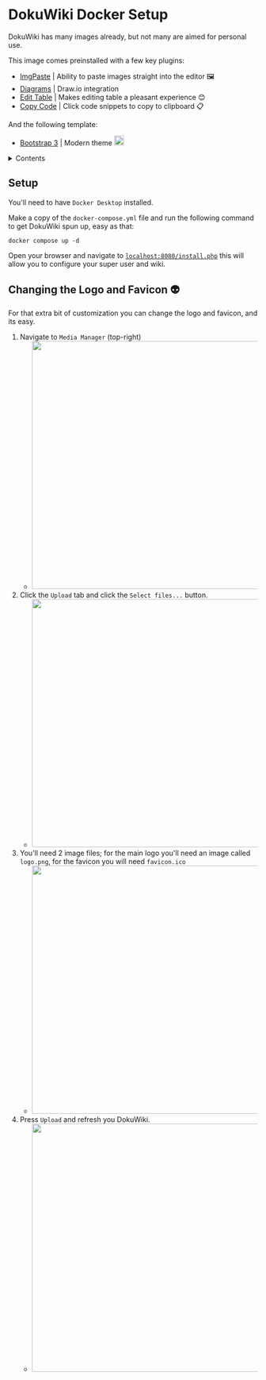 # DokuWiki Docker Setup

DokuWiki has many images already, but not many are aimed for personal use.

This image comes preinstalled with a few key plugins:

- [ImgPaste](https://www.dokuwiki.org/plugin:imgpaste) | Ability to paste images straight into the editor 🖼️
- [Diagrams](https://www.dokuwiki.org/plugin:diagrams) | Draw.io integration <img height="16" src="https://images.squarespace-cdn.com/content/v1/5a0db00aa803bb3cf9879f92/1572420904141-IUYZOF19BTEJ3UFEFH6T/Drawio.png" />
- [Edit Table](https://www.dokuwiki.org/plugin:edittable) | Makes editing table a pleasant experience 😊
- [Copy Code](https://www.dokuwiki.org/plugin:copycode) | Click code snippets to copy to clipboard 📋

And the following template:
- [Bootstrap 3](https://www.dokuwiki.org/template:bootstrap3) | Modern theme <img height="20" src="https://www.tutorjoes.in/img/bootstrap-icon.png" />

<details>
  <summary>Contents</summary>

  1. [Setup](#setup)
  2. [Changing the Logo and Favicon](#changing-the-logo-and-favicon)
</details>

## Setup

You'll need to have `Docker Desktop` installed.

Make a copy of the `docker-compose.yml` file and run the following command to get DokuWiki spun up, easy as that:

```
docker compose up -d
```

Open your browser and navigate to [`localhost:8080/install.php`](http://localhost:8080/install.php) this will allow you to configure your super user and wiki.

## Changing the Logo and Favicon 👽

For that extra bit of customization you can change the logo and favicon, and its easy.

1. Navigate to `Media Manager` (top-right)
   - <img width="500" src="https://github.com/sungreenpepper/dokuwiki/assets/159649930/004ce2b6-1eae-4c11-90f9-0f3939fe0875" />
2. Click the `Upload` tab and click the `Select files...` button. 
   - <img width="500" src="https://github.com/sungreenpepper/dokuwiki/assets/159649930/ea52ee25-ec32-47b1-b1a8-bbdf69004d28" />
3. You'll need 2 image files; for the main logo you'll need an image called `logo.png`, for the favicon you will need `favicon.ico`
   - <img width="500" src="https://github.com/sungreenpepper/dokuwiki/assets/159649930/18abfb11-753c-49e8-af2d-75ee2c3fb5e2" />
4. Press `Upload` and refresh you DokuWiki.
   - <img width="500" src="https://github.com/sungreenpepper/dokuwiki/assets/159649930/e68343b7-9a67-425f-b4c4-f6476d805e48" />

